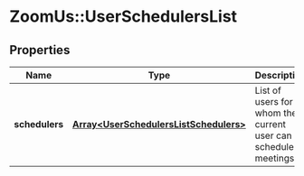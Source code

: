 # ZoomUs::UserSchedulersList

## Properties
Name | Type | Description | Notes
------------ | ------------- | ------------- | -------------
**schedulers** | [**Array&lt;UserSchedulersListSchedulers&gt;**](UserSchedulersListSchedulers.md) | List of users for whom the current user can schedule meetings. | [optional] 


